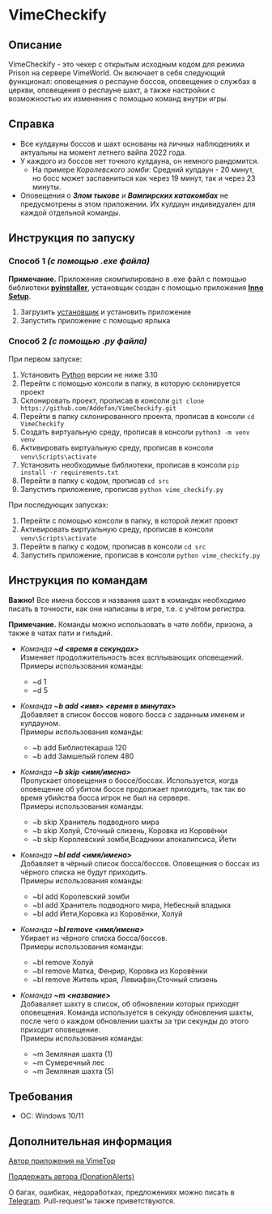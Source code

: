 # VimeCheckify

## Описание

VimeCheckify - это чекер с открытым исходным кодом для режима Prison на сервере VimeWorld.
Он включает в себя следующий функционал: оповещения о респауне боссов, оповещения о службах в
церкви, оповещения о респауне шахт, а также настройки с возможностью их изменения с помощью команд
внутри игры.

## Справка

- Все кулдауны боссов и шахт основаны на личных наблюдениях и актуальны на момент летнего вайпа 2022
  года.
- У каждого из боссов нет точного кулдауна, он немного рандомится.
    - На примере _Королевского зомби_:
      Средний кулдаун - 20 минут, но босс может заспавниться как через 19 минут, так и через 23
      минуты.
- Оповещения о ___Злом тыкове___ и ___Вампирских катакомбах___ не предусмотрены в этом приложении.
  Их кулдаун индивидуален для каждой отдельной команды.

## Инструкция по запуску

### Способ 1 *(с помощью .exe файла)*

__Примечание.__ Приложение скомпилировано в .exe файл с помощью библиотеки
__[pyinstaller](https://pyinstaller.org/en/v3.4/usage.html)__,
установщик создан с помощью приложения __[Inno Setup](https://jrsoftware.org/isinfo.php)__.

1. Загрузить [установщик](https://www.mediafire.com/file/l7qupsi2w6i0130/VimeCheckify.exe/file)
   и установить приложение
2. Запустить приложение с помощью ярлыка

### Способ 2 *(с помощью .py файла)*

При первом запуске:

1. Установить [Python](https://www.python.org/) версии не ниже 3.10
2. Перейти с помощью консоли в папку, в которую склонируется проект
3. Склонировать проект, прописав в консоли `git clone https://github.com/Addefan/VimeCheckify.git`
4. Перейти в папку склонированного проекта, прописав в консоли `cd VimeCheckify`
5. Создать виртуальную среду, прописав в консоли `python3 -m venv venv`
6. Активировать виртуальную среду, прописав в консоли `venv\Scripts\activate`
7. Установить необходимые библиотеки, прописав в консоли `pip install -r requirements.txt`
8. Перейти в папку с кодом, прописав `cd src`
9. Запустить приложение, прописав `python vime_checkify.py`

При последующих запусках:

1. Перейти с помощью консоли в папку, в которой лежит проект
2. Активировать виртуальную среду, прописав в консоли `venv\Scripts\activate`
3. Перейти в папку с кодом, прописав в консоли `cd src`
4. Запустить приложение, прописав в консоли `python vime_checkify.py`

## Инструкция по командам

__Важно!__ Все имена боссов и названия шахт в командах необходимо писать в точности,
как они написаны в игре, т.е. с учётом регистра.

__Примечание.__ Команды можно использовать в чате лобби, призона, а также в чатах пати и гильдий.

- _Команда_ ___~d <время в секундах>___  
  Изменяет продолжительность всех всплывающих оповещений.  
  Примеры использования команды:
    - ~d 1
    - ~d 5


- _Команда_ ___~b add <имя> <время в минутах>___  
  Добавляет в список боссов нового босса с заданным именем и кулдауном.  
  Примеры использования команды:
    - ~b add Библиотекарша 120
    - ~b add Замшелый голем 480


- _Команда_ ___~b skip <имя/имена>___  
  Пропускает оповещения о боссе/боссах. Используется, когда оповещение об убитом боссе
  продолжает приходить, так так во время убийства босса игрок не был на сервере.  
  Примеры использования команды:
    - ~b skip Хранитель подводного мира
    - ~b skip Холуй, Сточный слизень, Коровка из Коровёнки
    - ~b skip Королевский зомби,Всадники апокалипсиса, Йети


- _Команда_ ___~bl add <имя/имена>___  
  Добавляет в чёрный список босса/боссов. Оповещения о боссах из чёрного списка не будут
  приходить.  
  Примеры использования команды:
    - ~bl add Королевский зомби
    - ~bl add Хранитель подводного мира, Небесный владыка
    - ~bl add Йети,Коровка из Коровёнки, Холуй


- _Команда_ ___~bl remove <имя/имена>___  
  Убирает из чёрного списка босса/боссов.  
  Примеры использования команды:
    - ~bl remove Холуй
    - ~bl remove Матка, Фенрир, Коровка из Коровёнки
    - ~bl remove Житель края, Левиафан,Сточный слизень


- _Команда_ ___~m <название>___  
  Добаваляет шахту в список, об обновлении которых приходят оповещения. Команда используется
  в секунду обновления шахты, после чего о каждом обновлении шахты за три секунды до этого приходит
  оповещение.  
  Примеры использования команды:
    - ~m Земляная шахта (1)
    - ~m Сумеречный лес
    - ~m Земляная шахта (5)

## Требования

- ОС: Windows 10/11

## Дополнительная информация

[Автор приложения на VimeTop](https://vimetop.ru/player/Addefan)

[Поддержать автора (DonationAlerts)](https://www.donationalerts.com/r/addefan)

О багах, ошибках, недоработках, предложениях можно писать в [Telegram](https://t.me/Addefan).
Pull-request'ы также приветствуются.